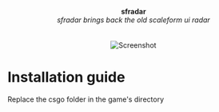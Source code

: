 <p align="center">
	<b>sfradar</b>
	<br>
	<i>sfradar brings back the old scaleform ui radar</i>
	<br><br><br>
	<img alt="Screenshot" src="https://media.discordapp.net/attachments/745650723328360470/954770583839715338/Screenshot_1.png?width=539&height=539">
</p>

# Installation guide
Replace the csgo folder in the game's directory
